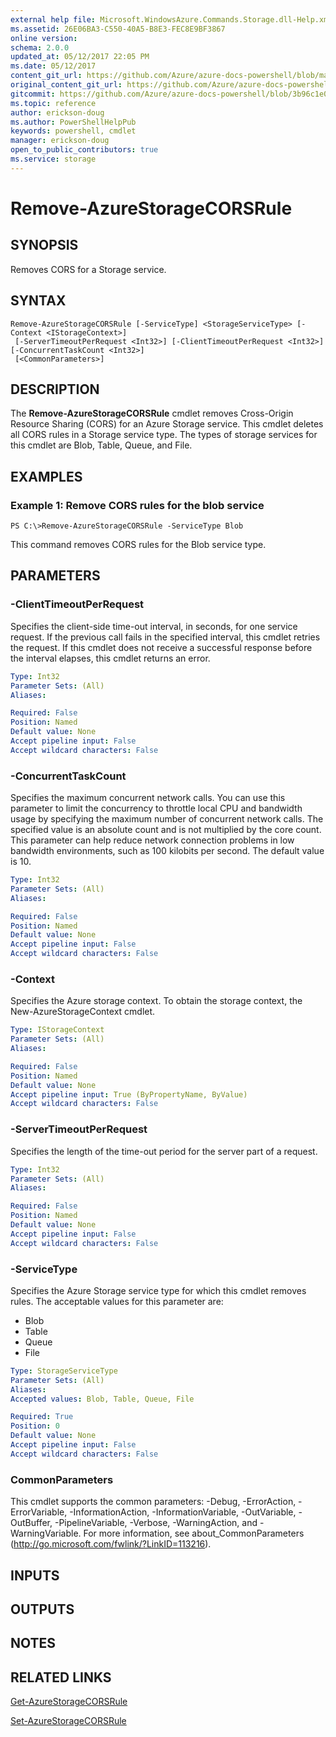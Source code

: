 ```yaml
---
external help file: Microsoft.WindowsAzure.Commands.Storage.dll-Help.xml
ms.assetid: 26E06BA3-C550-40A5-B8E3-FEC8E9BF3867
online version:
schema: 2.0.0
updated_at: 05/12/2017 22:05 PM
ms.date: 05/12/2017
content_git_url: https://github.com/Azure/azure-docs-powershell/blob/master/azureps-cmdlets-docs/ServiceManagement/Azure.Storage/v3.0.0/Remove-AzureStorageCORSRule.md
original_content_git_url: https://github.com/Azure/azure-docs-powershell/blob/master/azureps-cmdlets-docs/ServiceManagement/Azure.Storage/v3.0.0/Remove-AzureStorageCORSRule.md
gitcommit: https://github.com/Azure/azure-docs-powershell/blob/3b96c1e0b28fc56dfbf6de55728d5478e0d02def
ms.topic: reference
author: erickson-doug
ms.author: PowerShellHelpPub
keywords: powershell, cmdlet
manager: erickson-doug
open_to_public_contributors: true
ms.service: storage
---
```


# Remove-AzureStorageCORSRule

## SYNOPSIS
Removes CORS for a Storage service.

## SYNTAX

```
Remove-AzureStorageCORSRule [-ServiceType] <StorageServiceType> [-Context <IStorageContext>]
 [-ServerTimeoutPerRequest <Int32>] [-ClientTimeoutPerRequest <Int32>] [-ConcurrentTaskCount <Int32>]
 [<CommonParameters>]
```

## DESCRIPTION
The **Remove-AzureStorageCORSRule** cmdlet removes Cross-Origin Resource Sharing (CORS) for an Azure Storage service.
This cmdlet deletes all CORS rules in a Storage service type.
The types of storage services for this cmdlet are Blob, Table, Queue, and File.

## EXAMPLES

### Example 1: Remove CORS rules for the blob service
```
PS C:\>Remove-AzureStorageCORSRule -ServiceType Blob
```

This command removes CORS rules for the Blob service type.

## PARAMETERS

### -ClientTimeoutPerRequest
Specifies the client-side time-out interval, in seconds, for one service request.
If the previous call fails in the specified interval, this cmdlet retries the request.
If this cmdlet does not receive a successful response before the interval elapses, this cmdlet returns an error.

```yaml
Type: Int32
Parameter Sets: (All)
Aliases: 

Required: False
Position: Named
Default value: None
Accept pipeline input: False
Accept wildcard characters: False
```

### -ConcurrentTaskCount
Specifies the maximum concurrent network calls.
You can use this parameter to limit the concurrency to throttle local CPU and bandwidth usage by specifying the maximum number of concurrent network calls.
The specified value is an absolute count and is not multiplied by the core count.
This parameter can help reduce network connection problems in low bandwidth environments, such as 100 kilobits per second.
The default value is 10.

```yaml
Type: Int32
Parameter Sets: (All)
Aliases: 

Required: False
Position: Named
Default value: None
Accept pipeline input: False
Accept wildcard characters: False
```

### -Context
Specifies the Azure storage context.
To obtain the storage context, the New-AzureStorageContext cmdlet.

```yaml
Type: IStorageContext
Parameter Sets: (All)
Aliases: 

Required: False
Position: Named
Default value: None
Accept pipeline input: True (ByPropertyName, ByValue)
Accept wildcard characters: False
```

### -ServerTimeoutPerRequest
Specifies the length of the time-out period for the server part of a request.

```yaml
Type: Int32
Parameter Sets: (All)
Aliases: 

Required: False
Position: Named
Default value: None
Accept pipeline input: False
Accept wildcard characters: False
```

### -ServiceType
Specifies the Azure Storage service type for which this cmdlet removes rules.
The acceptable values for this parameter are:

- Blob 
- Table 
- Queue 
- File

```yaml
Type: StorageServiceType
Parameter Sets: (All)
Aliases: 
Accepted values: Blob, Table, Queue, File

Required: True
Position: 0
Default value: None
Accept pipeline input: False
Accept wildcard characters: False
```

### CommonParameters
This cmdlet supports the common parameters: -Debug, -ErrorAction, -ErrorVariable, -InformationAction, -InformationVariable, -OutVariable, -OutBuffer, -PipelineVariable, -Verbose, -WarningAction, and -WarningVariable. For more information, see about_CommonParameters (http://go.microsoft.com/fwlink/?LinkID=113216).

## INPUTS

## OUTPUTS

## NOTES

## RELATED LINKS

[Get-AzureStorageCORSRule](./Get-AzureStorageCORSRule.md)

[Set-AzureStorageCORSRule](./Set-AzureStorageCORSRule.md)


